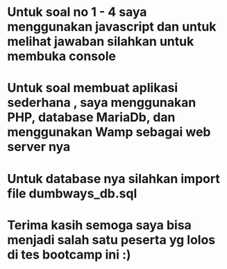 # Untuk soal no 1 - 4 saya menggunakan javascript dan untuk melihat jawaban silahkan untuk membuka console

# Untuk soal membuat aplikasi sederhana , saya menggunakan PHP, database MariaDb, dan menggunakan Wamp sebagai web server nya
# Untuk database nya silahkan import file dumbways_db.sql

# Terima kasih semoga saya bisa menjadi salah satu peserta yg lolos di tes bootcamp ini :)